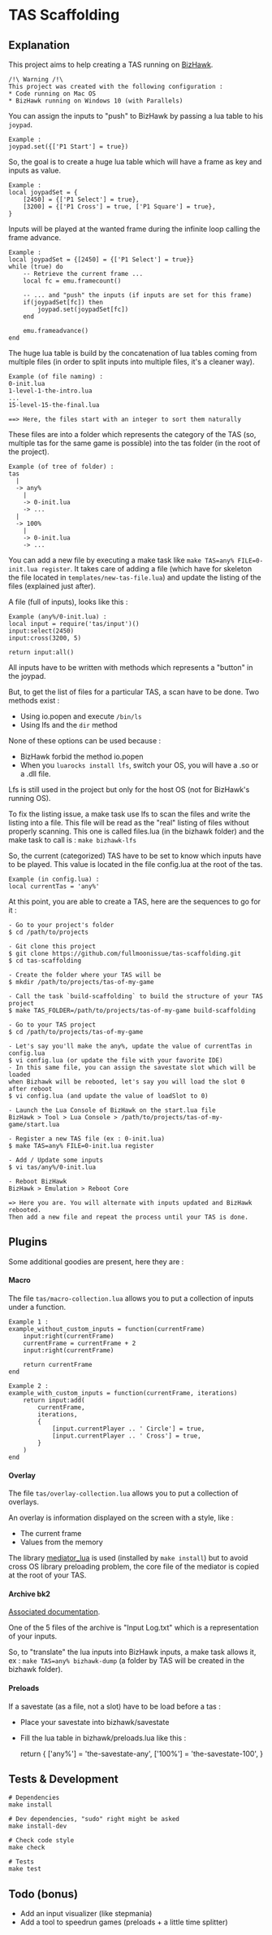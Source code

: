 # TAS Scaffolding

## Explanation

This project aims to help creating a TAS running on
[BizHawk](https://github.com/TASVideos/BizHawk).

    /!\ Warning /!\
    This project was created with the following configuration :
    * Code running on Mac OS
    * BizHawk running on Windows 10 (with Parallels)

You can assign the inputs to "push" to BizHawk by passing a lua table to his `joypad`.

    Example :
    joypad.set({['P1 Start'] = true})

So, the goal is to create a huge lua table which will have a frame as key and inputs as value.

    Example :
    local joypadSet = {
        [2450] = {['P1 Select'] = true},
        [3200] = {['P1 Cross'] = true, ['P1 Square'] = true},
    }

Inputs will be played at the wanted frame during the infinite loop calling the frame advance.

    Example :
    local joypadSet = {[2450] = {['P1 Select'] = true}}
    while (true) do
        -- Retrieve the current frame ...
        local fc = emu.framecount()
    
        -- ... and "push" the inputs (if inputs are set for this frame)
        if(joypadSet[fc]) then
            joypad.set(joypadSet[fc])
        end
    
        emu.frameadvance()
    end

The huge lua table is build by the concatenation of lua tables coming from multiple files
(in order to split inputs into multiple files, it's a cleaner way).

    Example (of file naming) :
    0-init.lua
    1-level-1-the-intro.lua
    ...
    15-level-15-the-final.lua
    
    ==> Here, the files start with an integer to sort them naturally

These files are into a folder which represents the category of the TAS (so, multiple tas
for the same game is possible) into the tas folder (in the root of the project).

    Example (of tree of folder) :
    tas
      |
      -> any%
        |
        -> 0-init.lua
        -> ...
      |
      -> 100%
        |
        -> 0-init.lua
        -> ...

You can add a new file by executing a make task like `make TAS=any% FILE=0-init.lua register`.
It takes care of adding a file (which have for skeleton the file located in
`templates/new-tas-file.lua`) and update the listing of the files (explained just after).

A file (full of inputs), looks like this :

    Example (any%/0-init.lua) :
    local input = require('tas/input')()
    input:select(2450)
    input:cross(3200, 5)
    
    return input:all()

All inputs have to be written with methods which represents a "button" in the joypad.

But, to get the list of files for a particular TAS, a scan have to be done. Two methods
exist :

* Using io.popen and execute `/bin/ls`
* Using lfs and the `dir` method

None of these options can be used because :

* BizHawk forbid the method io.popen
* When you `luarocks install lfs`, switch your OS, you will have a .so or a .dll file.

Lfs is still used in the project but only for the host OS (not for BizHawk's running OS).

To fix the listing issue, a make task use lfs to scan the files and write the listing into
a file. This file will be read as the "real" listing of files without properly scanning.
This one is called files.lua (in the bizhawk folder) and the make task to call is :
`make bizhawk-lfs`

So, the current (categorized) TAS have to be set to know which inputs have to be played.
This value is located in the file config.lua at the root of the tas.

    Example (in config.lua) :
    local currentTas = 'any%'

At this point, you are able to create a TAS, here are the sequences to go for it :

    - Go to your project's folder
    $ cd /path/to/projects
    
    - Git clone this project
    $ git clone https://github.com/fullmoonissue/tas-scaffolding.git
    $ cd tas-scaffolding
    
    - Create the folder where your TAS will be
    $ mkdir /path/to/projects/tas-of-my-game
    
    - Call the task `build-scaffolding` to build the structure of your TAS project
    $ make TAS_FOLDER=/path/to/projects/tas-of-my-game build-scaffolding
    
    - Go to your TAS project
    $ cd /path/to/projects/tas-of-my-game
    
    - Let's say you'll make the any%, update the value of currentTas in config.lua
    $ vi config.lua (or update the file with your favorite IDE)
    - In this same file, you can assign the savestate slot which will be loaded
    when Bizhawk will be rebooted, let's say you will load the slot 0 after reboot
    $ vi config.lua (and update the value of loadSlot to 0)
    
    - Launch the Lua Console of BizHawk on the start.lua file
    BizHawk > Tool > Lua Console > /path/to/projects/tas-of-my-game/start.lua
    
    - Register a new TAS file (ex : 0-init.lua)
    $ make TAS=any% FILE=0-init.lua register
    
    - Add / Update some inputs
    $ vi tas/any%/0-init.lua
    
    - Reboot BizHawk
    BizHawk > Emulation > Reboot Core
    
    => Here you are. You will alternate with inputs updated and BizHawk rebooted.
    Then add a new file and repeat the process until your TAS is done.

## Plugins

Some additional goodies are present, here they are :

#### Macro

The file `tas/macro-collection.lua` allows you to put a collection of inputs under a function.

    Example 1 :
    example_without_custom_inputs = function(currentFrame)
        input:right(currentFrame)
        currentFrame = currentFrame + 2
        input:right(currentFrame)
        
        return currentFrame
    end
    
    Example 2 :
    example_with_custom_inputs = function(currentFrame, iterations)
        return input:add(
            currentFrame,
            iterations,
            {
                [input.currentPlayer .. ' Circle'] = true,
                [input.currentPlayer .. ' Cross'] = true,
            }
        )
    end

#### Overlay

The file `tas/overlay-collection.lua` allows you to put a collection of overlays.

An overlay is information displayed on the screen with a style, like :

* The current frame
* Values from the memory

The library [mediator_lua](https://github.com/Olivine-Labs/mediator_lua) is used (installed
by `make install`) but to avoid cross OS library preloading problem, the core file of the
mediator is copied at the root of your TAS.

#### Archive bk2

[Associated documentation](http://tasvideos.org/Bizhawk/BK2Format.html).

One of the 5 files of the archive is "Input Log.txt" which is a representation of your inputs.

So, to "translate" the lua inputs into BizHawk inputs, a make task allows it, ex :
`make TAS=any% bizhawk-dump` (a folder by TAS will be created in the bizhawk folder).

#### Preloads

If a savestate (as a file, not a slot) have to be load before a tas :

* Place your savestate into bizhawk/savestate
* Fill the lua table in bizhawk/preloads.lua like this :


    return {
        ['any%'] = 'the-savestate-any',
        ['100%'] = 'the-savestate-100',
    }

## Tests & Development

    # Dependencies
    make install
    
    # Dev dependencies, "sudo" right might be asked
    make install-dev

    # Check code style
    make check
    
    # Tests
    make test

## Todo (bonus)

* Add an input visualizer (like stepmania)
* Add a tool to speedrun games (preloads + a little time splitter)